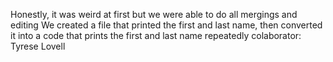 Honestly, it was weird at first but we were able to do all mergings and editing 
We created a file that printed the first and last name, then converted it into a code that prints the first and last name repeatedly 
colaborator: Tyrese Lovell
